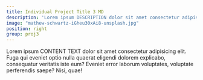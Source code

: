 ```yaml
---
title: Individual Project Title 3 MD
description: 'Lorem ipsum DESCRIPTION dolor sit amet consectetur adipisicing elit. Fuga qui eveniet optio nulla quaerat eligendi dolorem explicabo, consequatur veritatis iste eum? Eveniet error laborum voluptates, voluptate perferendis saepe? Nisi, quae!'
image: "mathew-schwartz-iGheu30xAi8-unsplash.jpg"
position: right
group: proj3
---
```

Lorem ipsum CONTENT TEXT dolor sit amet consectetur adipisicing elit. Fuga qui eveniet optio nulla quaerat eligendi dolorem explicabo, consequatur veritatis iste eum? Eveniet error laborum voluptates, voluptate perferendis saepe? Nisi, quae!